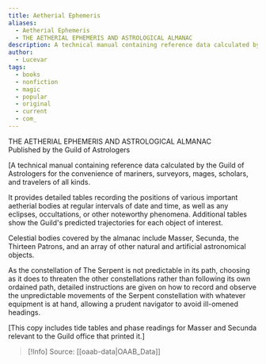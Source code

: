```yaml
---
title: Aetherial Ephemeris
aliases:
  - Aetherial Ephemeris
  - THE AETHERIAL EPHEMERIS AND ASTROLOGICAL ALMANAC
description: A technical manual containing reference data calculated by the Guild of Astrologers for the convenience of mariners, surveyors, mages, scholars, and travelers of all kinds.
author:
  - Lucevar
tags:
  - books
  - nonfiction
  - magic
  - popular
  - original
  - current
  - com_
---
```

  
THE AETHERIAL EPHEMERIS AND ASTROLOGICAL ALMANAC  
Published by the Guild of Astrologers  
  
\[A technical manual containing reference data calculated by the Guild of Astrologers for the convenience of mariners, surveyors, mages, scholars, and travelers of all kinds.  
  
It provides detailed tables recording the positions of various important aetherial bodies at regular intervals of date and time, as well as any eclipses, occultations, or other noteworthy phenomena. Additional tables show the Guild's predicted trajectories for each object of interest.  
  
Celestial bodies covered by the almanac include Masser, Secunda, the Thirteen Patrons, and an array of other natural and artificial astronomical objects.  
  
As the constellation of The Serpent is not predictable in its path, choosing as it does to threaten the other constellations rather than following its own ordained path, detailed instructions are given on how to record and observe the unpredictable movements of the Serpent constellation with whatever equipment is at hand, allowing a prudent navigator to avoid ill-omened headings.  
  
\[This copy includes tide tables and phase readings for Masser and Secunda relevant to the Guild office that printed it.\]

> [!Info]
> Source: [[oaab-data|OAAB_Data]]